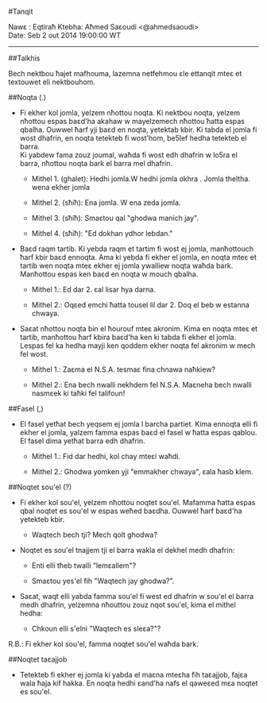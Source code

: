 #Tanqit

Nawɛ :	Eqtiraħ
Ktebha:	Aħmed Saɛoudi <@ahmedsaoudi>  
Date:	Seb 2 out 2014 19:00:00 WT

---

##Talkhis

Bech nektbou ħajet mafhouma, lazemna netfehmou ɛle ettanqit mteɛ et textouwet eli nektbouhom. 

##Noqta (.)

 - Fi ekher kol jomla, yelzem nħottou noqta. Ki nektbou noqta, yelzem nħottou espas baɛd'ha akahaw w mayelzemech nħottou ħatta espas qbalha. Ouwwel ħarf yji baɛd en noqta, yetektab kbir. Ki tabda el jomla fi wost dhafrin, en noqta tetekteb fi wost'hom, be5lef hedha tetekteb el barra.  
 Ki yabdew fama zouz joumal, waħda fi wost edh dhafrin w lo5ra el barra, nħottou noqta bark el barra mel dhafrin.

	- Mithel 1. (ghalet): Hedhi jomla.W hedhi jomla okhra . Jomla theltha. wena ekher jomla

	- Mithel 2. (sħiħ): Ena jomla. W ena zeda jomla.

	- Mithel 3. (sħiħ): Smaɛtou qal "ghodwa manich jay". 

	- Mithel 4. (sħiħ): "Ed dokhan ydhor lebdan."

- Baɛd raqm tartib. Ki yebda raqm et tartim fi wost ej jomla, manħottouch ħarf kbir baɛd ennoqta. Ama ki yebda fi ekher el jomla, en noqta mteɛ et tartib wen noqta mteɛ ekher ej jomla ywalliew noqta waħda bark. Manħottou espas ken baɛd en noqta w mouch qbalha.

	- Mithel 1.: Ed dar 2. ɛal lisar hya darna.

	- Mithel 2.: Oqɛed emchi ħatta tousel lil dar 2. Doq el beb w estanna chwaya.

- Saɛat nħottou noqta bin el ħourouf mteɛ akronim. Kima en noqta mteɛ et tartib, manħottou ħarf kbira baɛd'ha ken ki tabda fi ekher el jomla. Lespas fel ka hedha mayji ken qoddem ekher noqta fel akronim w mech fel wost.

	- Mithel 1.: Zaɛma el N.S.A. tesmaɛ fina chnawa naħkiew?

	- Mithel 2.: Ena bech nwalli nekhdem fel N.S.A. Maɛneha bech nwalli nasmɛek ki taħki fel talifoun!

##Fasel (,)

- El fasel yetħat bech yeqsem ej jomla l barcha partiet. Kima ennoqta elli fi ekher el jomla, yalzem famma espas baɛd el fasel w ħatta espas qablou. El fasel dima yetħat barra edh dhafrin.

	- Mithel 1.: Fid dar hedhi, kol chay mteɛi waħdi.

	- Mithel 2.: Ghodwa yomken yji "emmakher chwaya", ɛala ħasb klem.

##Noqtet sou'el (?)

- Fi ekher kol sou'el, yelzem nħottou noqtet sou'el. Mafamma ħatta espas qbal noqtet es sou'el w espas weħed baɛdha. Ouwwel ħarf baɛd'ha yetekteb kbir.

	- Waqtech bech tji? Mech qolt ghodwa?

- Noqtet es sou'el tnajjem tji el barra wakla el dekhel medh dhafrin: 

	- Enti elli tħeb twalli "lemɛallem"?

	- Smaɛtou yes'el fih "Waqtech jay ghodwa?". 

- Saɛat, waqt elli yabda famma sou'el fi west ed dhafrin w sou'el el barra medh dhafrin, yelzemna nħouttou zouz nqot sou'el, kima el mithel hedha:

	- Chkoun elli s'elni "Waqtech es sleɛa?"?

R.B.: Fi ekher kol sou'el, famma noqtet sou'el waħda bark.

##Noqtet taɛajjob

- Tetekteb fi ekher ej jomla ki yabda el maɛna mteɛha fih taɛajjob, fajɛa wala ħaja kif hakka. En noqta hedhi ɛand'ha nafs el qaweɛed mɛa noqtet es sou'el.

##
